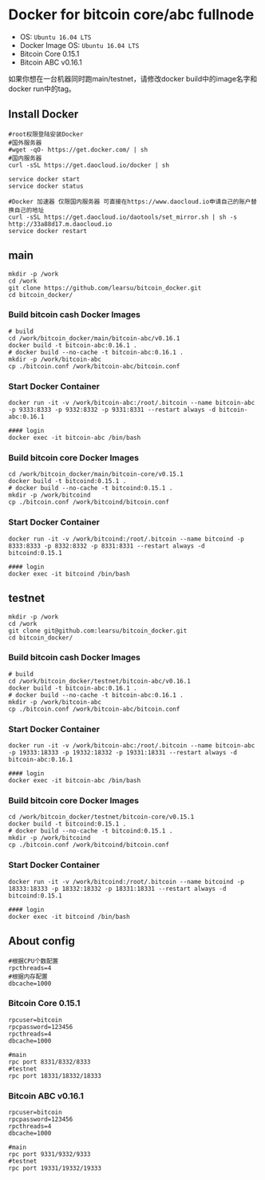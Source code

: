 Docker for bitcoin core/abc fullnode
============================

* OS: `Ubuntu 16.04 LTS`
* Docker Image OS: `Ubuntu 16.04 LTS`
* Bitcoin Core 0.15.1
* Bitcoin ABC v0.16.1

如果你想在一台机器同时跑main/testnet，请修改docker build中的image名字和docker run中的tag。

## Install Docker
```
#root权限登陆安装Docker
#国外服务器
#wget -qO- https://get.docker.com/ | sh
#国内服务器
curl -sSL https://get.daocloud.io/docker | sh

service docker start
service docker status

#Docker 加速器 仅限国内服务器 可直接在https://www.daocloud.io申请自己的账户替换自己的地址
curl -sSL https://get.daocloud.io/daotools/set_mirror.sh | sh -s http://33a88d17.m.daocloud.io
service docker restart
```

## main
```
mkdir -p /work
cd /work
git clone https://github.com/learsu/bitcoin_docker.git
cd bitcoin_docker/
```

### Build bitcoin cash Docker Images

```
# build
cd /work/bitcoin_docker/main/bitcoin-abc/v0.16.1
docker build -t bitcoin-abc:0.16.1 .
# docker build --no-cache -t bitcoin-abc:0.16.1 .
mkdir -p /work/bitcoin-abc
cp ./bitcoin.conf /work/bitcoin-abc/bitcoin.conf
```

### Start Docker Container
```
docker run -it -v /work/bitcoin-abc:/root/.bitcoin --name bitcoin-abc -p 9333:8333 -p 9332:8332 -p 9331:8331 --restart always -d bitcoin-abc:0.16.1

#### login
docker exec -it bitcoin-abc /bin/bash
```


### Build bitcoin core Docker Images
```
cd /work/bitcoin_docker/main/bitcoin-core/v0.15.1
docker build -t bitcoind:0.15.1 .
# docker build --no-cache -t bitcoind:0.15.1 .
mkdir -p /work/bitcoind
cp ./bitcoin.conf /work/bitcoind/bitcoin.conf
```

### Start Docker Container
```
docker run -it -v /work/bitcoind:/root/.bitcoin --name bitcoind -p 8333:8333 -p 8332:8332 -p 8331:8331 --restart always -d bitcoind:0.15.1

#### login
docker exec -it bitcoind /bin/bash
```

## testnet
```
mkdir -p /work
cd /work
git clone git@github.com:learsu/bitcoin_docker.git
cd bitcoin_docker/
```

### Build bitcoin cash Docker Images

```
# build
cd /work/bitcoin_docker/testnet/bitcoin-abc/v0.16.1
docker build -t bitcoin-abc:0.16.1 .
# docker build --no-cache -t bitcoin-abc:0.16.1 .
mkdir -p /work/bitcoin-abc
cp ./bitcoin.conf /work/bitcoin-abc/bitcoin.conf
```

### Start Docker Container
```
docker run -it -v /work/bitcoin-abc:/root/.bitcoin --name bitcoin-abc -p 19333:18333 -p 19332:18332 -p 19331:18331 --restart always -d bitcoin-abc:0.16.1

#### login
docker exec -it bitcoin-abc /bin/bash
```


### Build bitcoin core Docker Images
```
cd /work/bitcoin_docker/testnet/bitcoin-core/v0.15.1
docker build -t bitcoind:0.15.1 .
# docker build --no-cache -t bitcoind:0.15.1 .
mkdir -p /work/bitcoind
cp ./bitcoin.conf /work/bitcoind/bitcoin.conf
```

### Start Docker Container
```
docker run -it -v /work/bitcoind:/root/.bitcoin --name bitcoind -p 18333:18333 -p 18332:18332 -p 18331:18331 --restart always -d bitcoind:0.15.1

#### login
docker exec -it bitcoind /bin/bash
```

## About config
```
#根据CPU个数配置
rpcthreads=4
#根据内存配置
dbcache=1000
```

### Bitcoin Core 0.15.1 
```
rpcuser=bitcoin
rpcpassword=123456
rpcthreads=4
dbcache=1000

#main
rpc port 8331/8332/8333
#testnet
rpc port 18331/18332/18333
```

### Bitcoin ABC v0.16.1
```
rpcuser=bitcoin
rpcpassword=123456
rpcthreads=4
dbcache=1000

#main
rpc port 9331/9332/9333
#testnet
rpc port 19331/19332/19333
```
